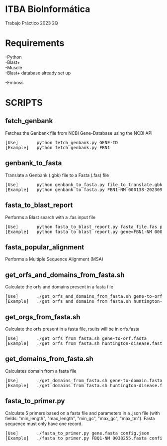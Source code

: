 # ITBA BioInformática
Trabajo Práctico 2023 2Q 

# Requirements
-Python \
-Blast+ \
-Muscle \
-Blast+ database already set up

-Emboss 

# SCRIPTS
## fetch_genbank
Fetches the Genbank file from NCBI Gene-Database using the NCBI API 
<pre>
[Use]       python fetch_genbank.py GENE-ID
[Example]   python fetch_genbank.py FBN1
</pre>

## genbank_to_fasta
Translate a Genbank (.gbk) file to a Fasta (.fas) file 
<pre>
[Use]       python genbank_to_fasta.py file_to_translate.gbk
[Example]   python genbank_to_fasta.py FBN1-NM_000138-20230919203303.gbk
</pre>

## fasta_to_blast_report
Performs a Blast search with a .fas input file
<pre>
[Use]       python fasta_to_blast_report.py fasta_file.fas path_to_db
[Example]   python fasta_to_blast_report.py gene=FBN1-NM_000138-20230919203303.fas ../../ncbi-blast-2.14.1+/data/swissprot
</pre>

## fasta_popular_alignment
Performs a Multiple Sequence Alignment (MSA)

## get_orfs_and_domains_from_fasta.sh
Calculate the orfs and domains present in a fasta file
<pre>
[Use]       ./get_orfs_and_domains_from_fasta.sh gene-to-orf-and-fasta.fasta
[Example]   ./get_orfs_and_domains_from_fasta.sh huntington-disease.fasta
</pre>

## get_orgs_from_fasta.sh
Calculate the orfs present in a fasta file, rsults will be in orfs.fasta
<pre>
[Use]       ./get_orfs_from_fasta.sh gene-to-orf.fasta
[Example]   ./get_orfs_from_fasta.sh huntington-disease.fasta
</pre>

## get_domains_from_fasta.sh
Calculates domain from a fasta file
<pre>
[Use]       ./get_domains_from_fasta.sh gene-to-domain.fasta
[Example]   ./get_domains_from_fasta.sh huntington-disease.fasta
</pre>

## fasta_to_primer.py
Calculate 5 primers based on a fasta file and parameters in a .json file (with fields: "min_length", "max_length", "min_gc", "max_gc", "max_tm").
Fasta sequence must only have one record.
<pre>
[Use]       ./fasta_to_primer.py gene.fasta config.json
[Example]   ./fasta_to_primer.py FBQ1-NM_0038255.fasta config.json
</pre>
